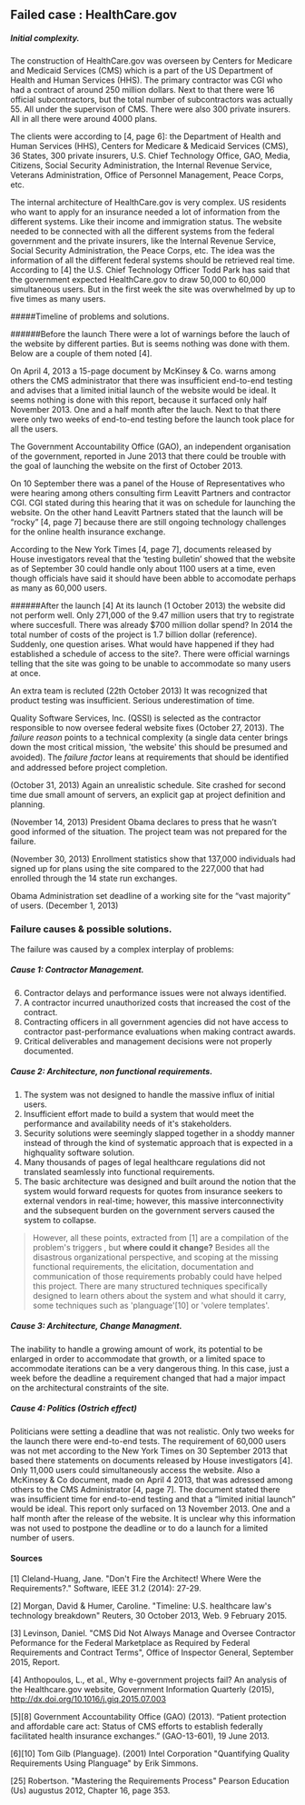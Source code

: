 ## Failed case : HealthCare.gov

##### Initial complexity.

The construction of HealthCare.gov was overseen by Centers for Medicare and Medicaid Services (CMS) which is a part of the US Department of Health and Human Services (HHS). The primary contractor was CGI who had a contract of around 250 million dollars. Next to that there were 16 official subcontractors, but the total number of subcontractors was actually 55. All under the supervison of CMS. There were also 300 private insurers. All in all there were around 4000 plans.

The clients were according to [4, page 6]: the Department of Health and Human Services (HHS), Centers for Medicare & Medicaid Services (CMS), 36 States, 300 private insurers, U.S. Chief Technology Office, GAO, Media, Citizens, Social Security Administration, the Internal Revenue Service, Veterans Administration, Office of Personnel Management, Peace Corps, etc.

The internal architecture of HealthCare.gov is very complex. US residents who want to apply for an insurance needed a lot of information from the different systems. Like their income and immigration status. The website needed to be connected with all the different systems from the federal government and the private insurers, like the Internal Revenue Service, Social Security Administration, the Peace Corps, etc. The idea was the information of all the different federal systems should be retrieved real time. According to [4] the U.S. Chief Technology Officer Todd Park has said that the government expected HealthCare.gov to draw 50,000 to 60,000 simultaneous users. But in the first week the site was overwhelmed by up to five times as many users. 

#####Timeline of problems and solutions.

######Before the launch
There were a lot of warnings before the lauch of the website by different parties. But is seems nothing was done with them. Below are a couple of them noted [4].

On April 4, 2013 a 15-page document by McKinsey & Co. warns among others the CMS administrator that there was insufficient end-to-end testing and advises that a limited initial launch of the website would be ideal. It seems nothing is done with this report, because it surfaced only half November 2013. One and a half month after the lauch. Next to that there were only two weeks of end-to-end testing before the launch took place for all the users.

The Government Accountability Office (GAO), an independent organisation of the government, reported in June 2013 that there could be trouble with the goal of launching the website on the first of October 2013. 

On 10 September there was a panel of the House of Representatives who were hearing among others consulting firm Leavitt Partners and contractor CGI. CGI stated during this hearing that it was on schedule for launching the website. On the other hand Leavitt Partners stated that the launch will be “rocky” [4, page 7] because there are still ongoing technology challenges for the online health insurance exchange.

According to the New York Times [4, page 7], documents released by House investigators reveal that the ‘testing bulletin’ showed that the website as of September 30 could handle only about 1100 users at a time, even though officials have said it should have been abble to accomodate perhaps as many as 60,000 users.

######After the launch [4]
At its launch (1 October 2013) the website did not perform well. Only 271,000 of the 9.47 million users that try to registrate where succesfull. There was already $700 million dollar spend? In 2014 the total number of costs of the project is 1.7 billion dollar (reference). Suddenly, one question arises. What would have happened if they had established a schedule of access to the site?. There were official warnings telling that the site was going to be unable to accommodate so many users at once.

An extra team is recluted (22th October 2013) It was recognized that product testing was insufficient. Serious underestimation of time.

Quality Software Services, Inc. (QSSI) is selected as the contractor responsible to now oversee federal website fixes (October 27, 2013). The *failure reason* points to a technical complexity (a single data center brings down the most critical mission, 'the website' this should be presumed and avoided). The *failure factor* leans at requirements that should be identiﬁed and addressed before project completion.

(October 31, 2013) Again an unrealistic schedule. Site crashed for second time due small amount of servers, an explicit gap at project definition and planning.

(November 14, 2013) President Obama declares to press that he wasn’t good informed of the situation. The project team was not prepared for the failure.

(November 30, 2013)  Enrollment statistics show that 137,000 individuals had signed up for plans using the site compared to the 227,000 that had enrolled through the 14 state run exchanges.

Obama Administration set deadline of a working site for the “vast majority” of users. (December 1, 2013)


### Failure causes & possible solutions.
The failure was caused by a complex interplay of problems:

##### Cause 1: Contractor Management.
 6. Contractor delays and performance issues were not always identified.
 7. A contractor incurred unauthorized costs that increased the cost of the contract.
 8. Contracting officers in all government agencies did not have access to contractor past-performance evaluations when making contract awards.
 9. Critical deliverables and management decisions were not properly documented.


##### Cause 2: Architecture, non functional requirements.
 1. The system was not designed to handle the massive influx of initial users. 
 2. Insufficient effort made to build a system that would meet the performance and availability needs of it's stakeholders. 
 3. Security solutions were seemingly slapped together in a shoddy manner instead of through the kind of systematic approach that is expected in a highquality software solution.
 4. Many thousands of pages of legal healthcare regulations did not translated seamlessly into functional requirements.
 5. The basic architecture was designed and built around the notion that the system would forward requests for quotes from insurance seekers to external vendors in real-time; however, this massive interconnectivity and the subsequent burden on the government servers caused the system to collapse.

>However, all these points, extracted from [1] are a compilation of the problem's triggers , but **where could it change?**
Besides all the disastrous organizational perspective, and scoping at the missing functional requirements, the elicitation, documentation and communication of those requirements probably could have helped this project. There are many structured techniques specifically designed to learn others about the system and what should it carry, some techniques such as 'planguage'[10] or 'volere templates'.

##### Cause 3: Architecture, Change Managment.
The inability to handle a growing amount of work, its potential to be enlarged in order to accommodate that growth, or a limited space to accommodate iterations can be a very dangerous thing. In this case, just a week before the deadline a requirement changed that had a major impact on the architectural constraints of the site.

##### Cause 4: Politics (Ostrich effect)
Politicians were setting a deadline that was not realistic.  Only two weeks for the launch there were end-to-end tests. The requirement of 60,000 users was not met according to the New York Times on 30 September 2013 that based there statements on documents released by House investigators [4]. Only 11,000 users could simultaneously access the website. Also a McKinsey & Co document, made on April 4 2013, that was adressed among others to the CMS Administrator [4, page 7]. The document stated there was insufficient time for end-to-end testing and that a “limited initial launch” would be ideal. This report only surfaced on 13 November 2013. One and a half month after the release of the website. It is unclear why this information was not used to postpone the deadline or to do a launch for a limited number of users.



#### Sources

[1] Cleland-Huang, Jane. "Don't Fire the Architect! Where Were the Requirements?." Software, IEEE 31.2 (2014): 27-29.

[2] Morgan, David &  Humer, Caroline. "Timeline: U.S. healthcare law's technology breakdown" Reuters, 30 October 2013, Web. 9 February 2015.

[3] Levinson, Daniel. "CMS Did Not Always Manage and Oversee Contractor Peformance for the Federal Marketplace as Required by Federal Requirements and Contract Terms", Office of Inspector General, September 2015, Report.

[4] Anthopoulos, L., et al., Why e-government projects fail? An analysis of the Healthcare.gov website, Government Information Quarterly (2015), http://dx.doi.org/10.1016/j.giq.2015.07.003

[5][8] Government Accountability Office (GAO) (2013). “Patient protection and affordable care act: Status of CMS efforts to establish federally facilitated health insurance exchanges.” (GAO-13-601), 19 June 2013.

[6][10] Tom Gilb (Planguage). (2001) Intel Corporation "Quantifying Quality Requirements Using Planguage" by Erik Simmons.

[25] Robertson. "Mastering the Requirements Process" Pearson Education (Us) augustus 2012, Chapter 16, page 353.
